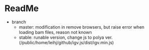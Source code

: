 <!--
 * @Description: 
 * @Date: 2025-03-20 11:34:18
 * @LastEditTime: 2025-03-20 11:36:01
 * @filePath: Do not edit
 * @author: leihj
-->
# ReadMe

- branch
  - master: modification in remove browsers, but raise error when loading bam files, reason not known
  - stable: runable version, change js to polya ver. (/public/home/leihj/github/igv.js/dist/igv.min.js)
